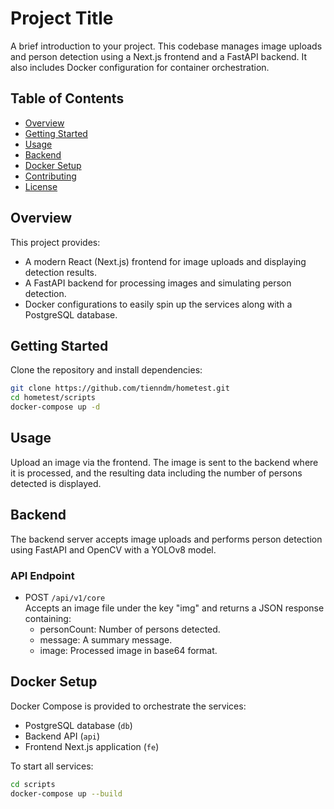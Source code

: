 # Project Title

A brief introduction to your project. This codebase manages image uploads and person detection using a Next.js frontend and a FastAPI backend. It also includes Docker configuration for container orchestration.

## Table of Contents
- [Overview](#overview)
- [Getting Started](#getting-started)
- [Usage](#usage)
- [Backend](#backend)
- [Docker Setup](#docker-setup)
- [Contributing](#contributing)
- [License](#license)

## Overview

This project provides:
- A modern React (Next.js) frontend for image uploads and displaying detection results.
- A FastAPI backend for processing images and simulating person detection.
- Docker configurations to easily spin up the services along with a PostgreSQL database.

## Getting Started

Clone the repository and install dependencies:
```bash
git clone https://github.com/tienndm/hometest.git
cd hometest/scripts
docker-compose up -d
```

## Usage

Upload an image via the frontend. The image is sent to the backend where it is processed, and the resulting data including the number of persons detected is displayed.

## Backend

The backend server accepts image uploads and performs person detection using FastAPI and OpenCV with a YOLOv8 model.

### API Endpoint

- POST `/api/v1/core`  
  Accepts an image file under the key "img" and returns a JSON response containing:
  - personCount: Number of persons detected.
  - message: A summary message.
  - image: Processed image in base64 format.

## Docker Setup

Docker Compose is provided to orchestrate the services:
- PostgreSQL database (`db`)
- Backend API (`api`)
- Frontend Next.js application (`fe`)

To start all services:
```bash
cd scripts
docker-compose up --build
```